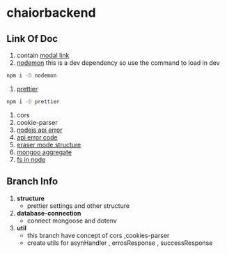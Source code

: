 # chaiorbackend

## Link Of Doc 
   1. contain [modal link](https://app.eraser.io/workspace/YtPqZ1VogxGy1jzIDkzj) 
   1. [nodemon](https://www.npmjs.com/package//nodemon)  this is a dev dependency so use the command to load in dev 
```bash
npm i -D nodemon
```
   1. [prettier](https://www.npmjs.com/package/prettier)
```bash
npm i -D prettier
```
   1. cors
   1. cookie-parser
   1. [nodejs api error](https://nodejs.org/api/errors.html)
   1. [api error code](https://developer.mozilla.org/en-US/docs/Web/HTTP/Status)
   1. [eraser mode structure](https://app.eraser.io/workspace/YtPqZ1VogxGy1jzIDkzj)
   1. [mongoo aggregate](https://www.npmjs.com/package/mongoose-aggregate-paginate-v2)
   1. [fs in node](https://nodejs.org/api/fs.html)

## Branch Info   

 1. **structure**
    - prettier settings and other structure 
 1. **database-connection**
    - connect mongoose and dotenv     
1. **util**
    - this branch have concept of cors ,cookies-parser
    -  create utils for asynHandler , errosResponse , successResponse

 
